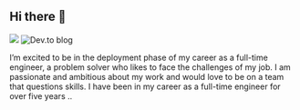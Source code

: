 ## Hi there 👋

![](https://komarev.com/ghpvc/?username=gihanrangana&style=for-the-badge)
![Dev.to blog](https://img.shields.io/badge/dev.to-0A0A0A?style=for-the-badge&logo=dev.to&logoColor=white)

I’m excited to be in the deployment phase of my career as a full-time engineer, a problem solver who likes to face the challenges of my job. I am passionate and ambitious about my work and would love to be on a team that questions skills. I have been in my career as a full-time engineer for over five years
..
